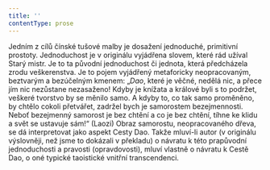 ```yaml
---
title: ''
contentType: prose
---
```


<section>

Jedním z cílů čínské tušové malby je dosažení jednoduché, primitivní prostoty. Jednoduchost je v originálu vyjádřena slovem, které rád užíval Starý mistr. Je to ta původní jednoduchost či jednota, která předcházela zrodu veškerenstva. Je to pojem vyjádřený metaforicky neopracovaným, beztvarým a bezúčelným kmenem: „_Dao_, které je věčné, nedělá nic, a přece jím nic nezůstane nezasaženo! Kdyby je knížata a králové byli s to podržet, veškeré tvorstvo by se měnilo samo. A kdyby to, co tak samo proměněno, by chtělo cokoli přetvářet, zadržel bych je samorostem bezejmennosti. Neboť bezejmenný samorost je bez chtění a co je bez chtění, tíhne ke klidu a svět se ustavuje sám!“ (Laozi) Obraz samorostu, neopracovaného dřeva, se dá interpretovat jako aspekt Cesty Dao. Takže mluví-li autor (v originálu výslovněji, než jsme to dokázali v překladu) o návratu k této prapůvodní jednoduchosti a pravosti (opravdovosti), mluví vlastně o návratu k Cestě Dao, o oné typické taoistické vnitřní transcendenci.

</section>

